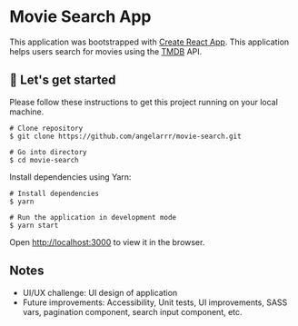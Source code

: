 # Movie Search App

This application was bootstrapped with [Create React App](https://github.com/facebook/create-react-app). This application helps users search for movies using the [TMDB](https://www.themoviedb.org/) API.

## 🚀 Let's get started

Please follow these instructions to get this project running on your local machine.

```shell
# Clone repository
$ git clone https://github.com/angelarrr/movie-search.git

# Go into directory
$ cd movie-search
```

Install dependencies using Yarn:

```shell
# Install dependencies
$ yarn

# Run the application in development mode
$ yarn start
```

Open [http://localhost:3000](http://localhost:3000) to view it in the browser.

## Notes

* UI/UX challenge: UI design of application
* Future improvements: Accessibility, Unit tests, UI improvements, SASS vars, pagination component, search input component, etc.